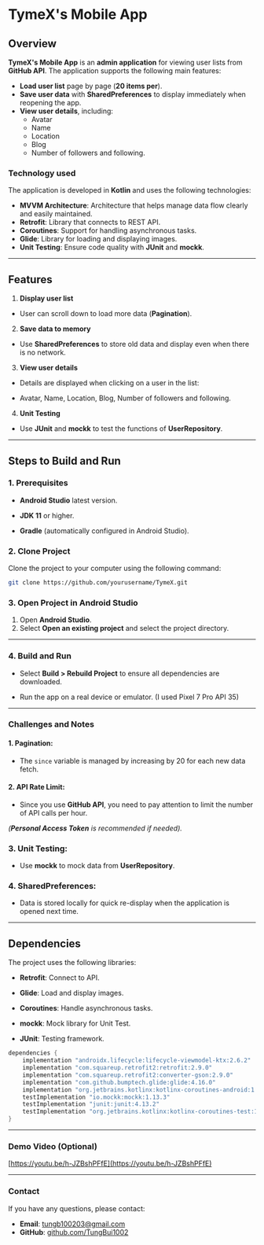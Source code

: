 # TymeX's Mobile App

## Overview

**TymeX's Mobile App** is an **admin application** for viewing user lists from **GitHub API**. The application supports the following main features:

- **Load user list** page by page (**20 items per**).
- **Save user data** with **SharedPreferences** to display immediately when reopening the app.
- **View user details**, including:
  - Avatar
  - Name
  - Location
  - Blog
  - Number of followers and following.

### Technology used

The application is developed in **Kotlin** and uses the following technologies:

- **MVVM Architecture**: Architecture that helps manage data flow clearly and easily maintained.
- **Retrofit**: Library that connects to REST API.
- **Coroutines**: Support for handling asynchronous tasks.
- **Glide**: Library for loading and displaying images.
- **Unit Testing**: Ensure code quality with **JUnit** and **mockk**.

---

## Features

1. **Display user list**
- User can scroll down to load more data (**Pagination**).

2. **Save data to memory**
- Use **SharedPreferences** to store old data and display even when there is no network.

3. **View user details**
- Details are displayed when clicking on a user in the list:

- Avatar, Name, Location, Blog, Number of followers and following.

4. **Unit Testing**
- Use **JUnit** and **mockk** to test the functions of **UserRepository**.

---

## Steps to Build and Run

### 1. Prerequisites

- **Android Studio** latest version.

- **JDK 11** or higher.

- **Gradle** (automatically configured in Android Studio).

### 2. Clone Project

Clone the project to your computer using the following command:

```bash
git clone https://github.com/yourusername/TymeX.git
```

### 3. Open Project in Android Studio 
1. Open **Android Studio**.
2. Select **Open an existing project** and select the project directory.

---

### 4. Build and Run
- Select **Build > Rebuild Project** to ensure all dependencies are downloaded.

- Run the app on a real device or emulator. (I used Pixel 7 Pro API 35)

---

### Challenges and Notes

#### 1. Pagination:
- The `since` variable is managed by increasing by 20 for each new data fetch.

#### 2. API Rate Limit:
- Since you use **GitHub API**, you need to pay attention to limit the number of API calls per hour.

*(**Personal Access Token** is recommended if needed).*

### 3. Unit Testing:
- Use **mockk** to mock data from **UserRepository**.

### 4. SharedPreferences:
- Data is stored locally for quick re-display when the application is opened next time.

---

## Dependencies

The project uses the following libraries:

- **Retrofit**: Connect to API.

- **Glide**: Load and display images.

- **Coroutines**: Handle asynchronous tasks.

- **mockk**: Mock library for Unit Test.

- **JUnit**: Testing framework.

```gradle
dependencies {
    implementation "androidx.lifecycle:lifecycle-viewmodel-ktx:2.6.2"
    implementation "com.squareup.retrofit2:retrofit:2.9.0"
    implementation "com.squareup.retrofit2:converter-gson:2.9.0"
    implementation "com.github.bumptech.glide:glide:4.16.0"
    implementation "org.jetbrains.kotlinx:kotlinx-coroutines-android:1.7.1"
    testImplementation "io.mockk:mockk:1.13.3"
    testImplementation "junit:junit:4.13.2"
    testImplementation "org.jetbrains.kotlinx:kotlinx-coroutines-test:1.7.1"
}
```
---

### Demo Video (Optional)

[https://youtu.be/h-JZBshPFfE](https://youtu.be/h-JZBshPFfE)

---

### Contact

If you have any questions, please contact:

- **Email**: tungb100203@gmail.com
- **GitHub**: [github.com/TungBui1002](https://github.com/TungBui1002)

